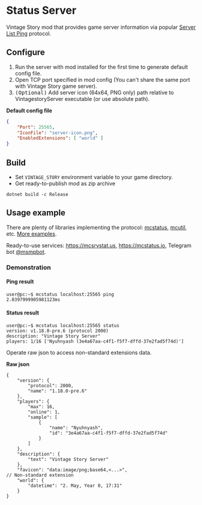 ﻿# Status Server
Vintage Story mod that provides game server information 
via popular [Server List Ping](https://wiki.vg/Server_List_Ping) protocol.

## Configure
1. Run the server with mod installed for the first time to generate default config file.
2. Open TCP port specified in mod config (You can't share the same port with Vintage Story game server).
3. <kbd>(Optional)</kbd> Add server icon (64x64, PNG only) path relative to VintagestoryServer executable (or use absolute path).

**Default config file**
```json
{
    "Port": 25565,
    "IconFile": "server-icon.png",
    "EnabledExtensions": [ "world" ]
}
```

## Build
- Set `VINTAGE_STORY` environment variable to your game directory.
- Get ready-to-publish mod as zip archive
```shell
dotnet build -c Release
```

## Usage example
There are plenty of libraries implementing the protocol: 
[mcstatus](https://github.com/py-mine/mcstatus), 
[mcutil](https://github.com/mcstatus-io/mcutil),
etc.
[More examples](https://wiki.vg/Server_List_Ping#Examples).

Ready-to-use services:
https://mcsrvstat.us, 
https://mcstatus.io,
Telegram bot [@msmpbot](https://t.me/msmpbot).

### Demonstration

#### Ping result
```shell
user@pc:~$ mcstatus localhost:25565 ping
2.0397999905981123ms
```

#### Status result
```shell
user@pc:~$ mcstatus localhost:25565 status
version: v1.18.0-pre.6 (protocol 2000)
description: "Vintage Story Server"
players: 1/16 ['Nyuhnyash (3e4a67aa-c4f1-f5f7-dffd-37e2fad5f74d)']
```

Operate raw json to access non-standard extensions data.

**Raw json**
```json5
{
    "version": {
        "protocol": 2000,
        "name": "1.18.0-pre.6"
    },
    "players": {
        "max": 16,
        "online": 1,
        "sample": [
            {
                "name": "Nyuhnyash",
                "id": "3e4a67aa-c4f1-f5f7-dffd-37e2fad5f74d"
            }
        ]
    },
    "description": {
        "text": "Vintage Story Server"
    },
    "favicon": "data:image/png;base64,<...>",
// Non-standard extension
    "world": {
        "datetime": "2. May, Year 0, 17:31"
    }
}
```
